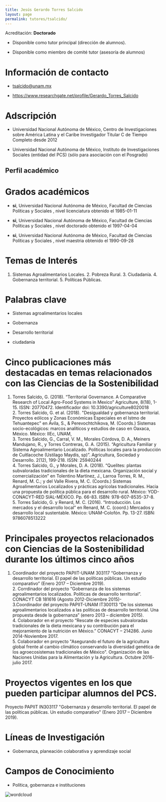 ```yaml
---
title: Jesús Gerardo Torres Salcido
layout: page
permalink: tutores/tsalcido/
---
```


Acreditación: **Doctorado**


 - Disponible como tutor principal (dirección de alumnos).


 - Disponible como miembro de comité tutor (asesoría de alumnos)





# Información de contacto

 - <tsalcido@unam.mx>


 - <a href="https://www.researchgate.net/profile/Gerardo_Torres_Salcido" rel="nofollow">https://www.researchgate.net/profile/Gerardo_Torres_Salcido</a>




# Adscripción


 - Universidad Nacional Autónoma de México, Centro de Investigaciones sobre América Latina y el Caribe     Investigador Titular C de Tiempo Completo desde 2012
 

 - Universidad Nacional Autónoma de México, Instituto de Investigaciones Sociales (entidad del PCS) (sólo para asociación con el Posgrado)  





## Perfil académico


# Grados académicos


 - **si**, Universidad Nacional Autónoma de México, Facultad de Ciencias Políticas y Sociales , nivel licenciatura obtenido el 1985-01-11

 - **si**, Universidad Nacional Autónoma de México, Facultad de Ciencias Políticas y Sociales , nivel doctorado obtenido el 1997-04-04

 - **si**, Universidad Nacional Autónoma de México, Facultad de Ciencias Políticas y Sociales , nivel maestria obtenido el 1990-09-28




# Temas de Interés

1. Sistemas Agroalimentarios Locales. 2. Pobreza Rural. 3. Ciudadanía. 4. Gobernanza territorial. 5. Políticas Públicas.



# Palabras clave


 - Sistemas agroalimentarios locales

 - Gobernanza 

 - Desarrollo territorial

 - ciudadanía




# Cinco publicaciones más destacadas en temas relacionados con las Ciencias de la Sostenibilidad

1. Torres Salcido, G. (2018). “Territorial Governance. A Comparative Research of Local Agro-Food Systems in Mexico” Agriculture, 8(18), 1-15. ISSN: 20770472. Identificador doi: 10.3390/agriculture8020018<br />2. Torres Salcido, G. et al. (2018). &quot;Desigualdad y gobernanza territorial. Proyectos eólicos y Zonas Económicas Especiales en el Istmo de Tehuantepec&quot; en Ávila, S., &amp; Perevochtchikova, M. (Coords.) Sistemas socio-ecológicos: marcos analíticos y estudios de caso en Oaxaca, México. México: IIEc, UNAM,<br />3. Torres Salcido, G.,  Carral, V. M., Morales Córdova, D. A., Meiners Mandujano, R., y Torres Contreras, G. A. (2015). “Agricultura Familiar y Sistema Agroalimentario Localizado. Políticas locales para la producción de Cuitlacoche (Ustilago Maydis, sp)”. Agricultura, Sociedad y Desarrollo. 2(12), 199-218. ISSN: 25940244<br />4. Torres Salcido, G., y Morales, D. A. (2018). “Quelites: plantas subvaloradas tradicionales de la dieta mexicana. Organización social y comercialización” en Tolentino Martínez, J., Larroa Torres, R. M., Renard, M. C.; y del Valle Rivera, M. C. (Coords.) Sistemas Agroalimentarios Localizados y prácticas agrícolas tradicionales. Hacia una propuesta de política pública para el desarrollo rural. México: YOD-CONACYT-RED SIAL-MÉXICO. Pp. 66-83. ISBN: 978-607-8535-37-8.<br />5. Torres Salcido, G. y Renard, M. C. (2016). “Introducción. Los mercados y el desarrollo local” en Renard, M. C. (coord.) Mercados y desarrollo local sustentable. México: UNAM-Colofón. Pp. 13-27. ISBN: 9786078513222




# Principales proyectos relacionados con Ciencias de la Sostenibilidad durante los últimos cinco años

1. Coordinador del proyecto PAPIIT-UNAM 303117 “Gobernanza y desarrollo territorial. El papel de las políticas públicas. Un estudio comparativo” (Enero 2017 – Diciembre 2019).<br />2. Corrdinador del proyecto “Gobernanza de los sistemas agroalimentarios localizados. Políticas de desarrollo territorial”. CONACYT CB 181616 (Agosto 2012-Diciembre 2015)-<br />3.Coordinador del proyecto PAPIIT-UNAM IT300113 “De los sistemas agroalimentarios localizados a las políticas de desarrollo territorial. Una propuesta desde la gobernanza” (enero 2013 – diciembre 2015).<br />4. Colaborador en el proyecto “Rescate de especies subvaloradas tradicionales de la dieta mexicana y su contribución para el mejoramiento de la nutrición en México.” CONACYT – 214286. Junio 2014-Noviembre 2017.<br />5. Colaborador en proyecto &quot;Asegurando el futuro de la agricultura global frente al cambio climático conservando la diversidad genética de los agroecosistemas tradicionales de México&quot;. Organización de las Naciones Unidas para la Alimentación y la Agricultura. Octubre 2016- julio 2017.




# Proyectos vigentes en los que pueden participar alumnos del PCS.

Proyecto PAPIIT IN303117 &quot;Gobernanza y desarrollo territorial. El papel de las políticas públicas. Un estudio comparativo&quot; (Enero 2017 – Diciembre 2019).




# Líneas de Investigación


 - Gobernanza, planeación colaborativa y aprendizaje social





# Campos de Conocimiento

 - Política, gobernanza e instituciones



![wordcloud](https://sostenibilidad.posgrado.unam.mx/media/perfil-academico/162/wordcloud.png)
